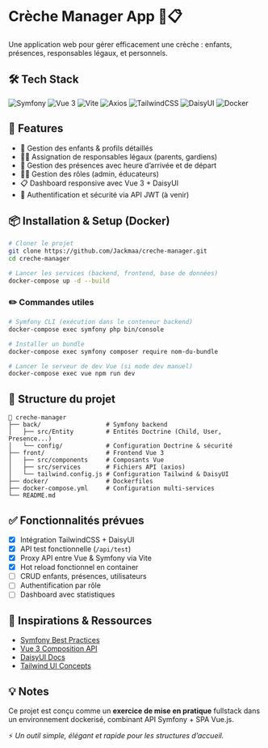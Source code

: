 # Crèche Manager App 🧒📋

Une application web pour gérer efficacement une crèche : enfants, présences, responsables légaux, et personnels.

## 🛠️ Tech Stack

![Symfony](https://img.shields.io/badge/Symfony-000000?style=for-the-badge&logo=symfony&logoColor=white)
![Vue 3](https://img.shields.io/badge/Vue-3.5.13-42b883?style=for-the-badge&logo=vue.js&logoColor=white)
![Vite](https://img.shields.io/badge/Vite-6.3.5-646cff?style=for-the-badge&logo=vite&logoColor=white)
![Axios](https://img.shields.io/badge/Axios-5A29E4?style=for-the-badge&logo=axios&logoColor=white)
![TailwindCSS](https://img.shields.io/badge/TailwindCSS-3.x-06B6D4?style=for-the-badge&logo=tailwindcss&logoColor=white)
![DaisyUI](https://img.shields.io/badge/DaisyUI-4.x-FF69B4?style=for-the-badge&logo=daisyui&logoColor=white)
![Docker](https://img.shields.io/badge/Docker-2496ED?style=for-the-badge&logo=docker&logoColor=white)

## 🚀 Features

- 🧒 Gestion des enfants & profils détaillés
- 👩‍👧 Assignation de responsables légaux (parents, gardiens)
- 📆 Gestion des présences avec heure d’arrivée et de départ
- 🧑‍🏫 Gestion des rôles (admin, éducateurs)
- 📋 Dashboard responsive avec Vue 3 + DaisyUI
- 🔐 Authentification et sécurité via API JWT (à venir)

## 📦 Installation & Setup (Docker)

```sh
# Cloner le projet
git clone https://github.com/Jackmaa/creche-manager.git
cd creche-manager

# Lancer les services (backend, frontend, base de données)
docker-compose up -d --build
```

### ✏️ Commandes utiles

```sh
# Symfony CLI (exécution dans le conteneur backend)
docker-compose exec symfony php bin/console

# Installer un bundle
docker-compose exec symfony composer require nom-du-bundle

# Lancer le serveur de dev Vue (si mode dev manuel)
docker-compose exec vue npm run dev
```

## 📂 Structure du projet

```
📁 creche-manager
├── back/                  # Symfony backend
│   ├── src/Entity         # Entités Doctrine (Child, User, Presence...)
│   └── config/            # Configuration Doctrine & sécurité
├── front/                 # Frontend Vue 3
│   ├── src/components     # Composants Vue
│   ├── src/services       # Fichiers API (axios)
│   └── tailwind.config.js # Configuration Tailwind & DaisyUI
├── docker/                # Dockerfiles
├── docker-compose.yml     # Configuration multi-services
└── README.md
```

## ✅ Fonctionnalités prévues

- [x] Intégration TailwindCSS + DaisyUI
- [x] API test fonctionnelle (`/api/test`)
- [x] Proxy API entre Vue & Symfony via Vite
- [x] Hot reload fonctionnel en container
- [ ] CRUD enfants, présences, utilisateurs
- [ ] Authentification par rôle
- [ ] Dashboard avec statistiques

## 🧠 Inspirations & Ressources

- [Symfony Best Practices](https://symfony.com/doc/current/best_practices.html)
- [Vue 3 Composition API](https://vuejs.org/guide/introduction.html)
- [DaisyUI Docs](https://daisyui.com/)
- [Tailwind UI Concepts](https://tailwindcss.com/docs)

## 💡 Notes

Ce projet est conçu comme un **exercice de mise en pratique** fullstack dans un environnement dockerisé, combinant API Symfony + SPA Vue.js.

⚡ _Un outil simple, élégant et rapide pour les structures d’accueil._
